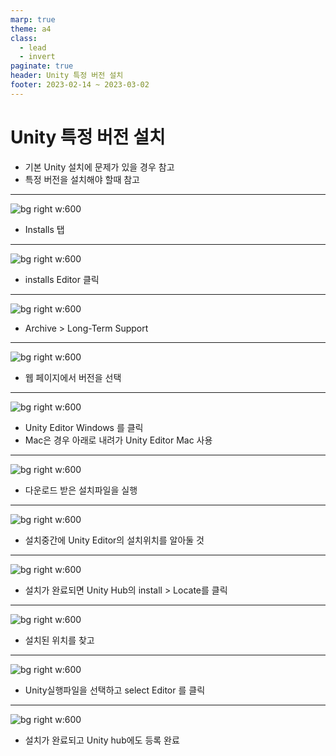 ```yaml
---
marp: true
theme: a4
class:
  - lead
  - invert
paginate: true
header: Unity 특정 버전 설치
footer: 2023-02-14 ~ 2023-03-02
---
```


# Unity 특정 버전 설치
* 기본 Unity 설치에 문제가 있을 경우 참고
* 특정 버전을 설치해야 할때 참고

---


![bg right w:600](../../Marp_images/Unity3d/image.png) 
- Installs 탭


---

![bg right w:600](../../Marp_images/Unity3d/ing.png) 
- installs Editor 클릭

---

![bg right w:600](../../Marp_images/Unity3d/image2.png)
- Archive > Long-Term Support

---

![bg right w:600](../../Marp_images/Unity3d/image3.png)
- 웹 페이지에서 버전을 선택

---

![bg right w:600](../../Marp_images/Unity3d/image4.png)
- Unity Editor Windows 를 클릭
- Mac은 경우 아래로 내려가 Unity Editor Mac 사용

---

![bg right w:600](../../Marp_images/Unity3d/image5.png)
- 다운로드 받은 설치파일을 실행

---

![bg right w:600](../../Marp_images/Unity3d/image6.png)
- 설치중간에 Unity Editor의 설치위치를 알아둘 것

---

![bg right w:600](../../Marp_images/Unity3d/image7.png)
- 설치가 완료되면 Unity Hub의 install > Locate를 클릭

---
![bg right w:600](../../Marp_images/Unity3d/image8.png)
- 설치된 위치를 찾고

---
![bg right w:600](../../Marp_images/Unity3d/image9.png)
- Unity실행파일을 선택하고  select Editor 를 클릭

---
![bg right w:600](../../Marp_images/Unity3d/image10.png)
- 설치가 완료되고 Unity hub에도 등록 완료